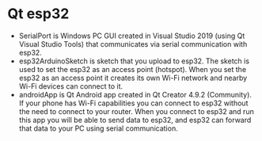 # Qt esp32
 
* SerialPort is Windows PC GUI created in Visual Studio 2019 (using Qt Visual Studio Tools) that communicates via serial communication with esp32.
* esp32ArduinoSketch is sketch that you upload to esp32. The sketch is used to set the esp32 as an access point (hotspot). When you set the esp32 as an access point it creates its own Wi-Fi network and nearby Wi-Fi devices can connect to it. 
* androidApp is Qt Android app created in Qt Creator 4.9.2 (Community). If your phone has Wi-Fi capabilities you can connect to esp32 without the need to connect to your router. When you connect to esp32 and run this app you will be able to send data to esp32, and esp32 can forward that data to your PC using serial communication.
